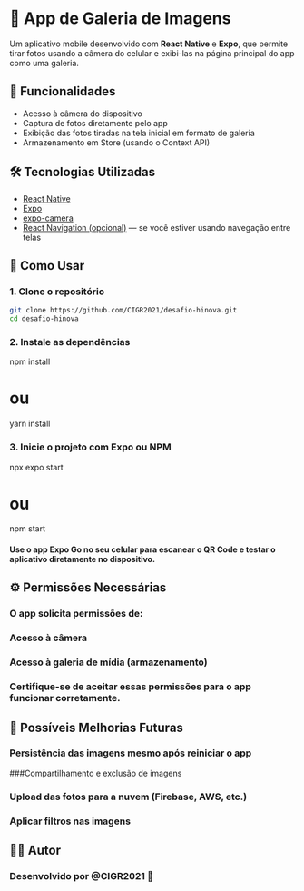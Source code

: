 # 📸 App de Galeria de Imagens

Um aplicativo mobile desenvolvido com **React Native** e **Expo**, que permite tirar fotos usando a câmera do celular e exibi-las na página principal do app como uma galeria.

## 🚀 Funcionalidades

- Acesso à câmera do dispositivo
- Captura de fotos diretamente pelo app
- Exibição das fotos tiradas na tela inicial em formato de galeria
- Armazenamento em Store (usando o Context API)

## 🛠️ Tecnologias Utilizadas

- [React Native](https://reactnative.dev/)
- [Expo](https://expo.dev/)
- [expo-camera](https://docs.expo.dev/versions/latest/sdk/camera/)
- [React Navigation (opcional)](https://reactnavigation.org/) — se você estiver usando navegação entre telas

## 📱 Como Usar

### 1. Clone o repositório

```bash
git clone https://github.com/CIGR2021/desafio-hinova.git
cd desafio-hinova
```

### 2. Instale as dependências

npm install
# ou
yarn install

### 3. Inicie o projeto com Expo ou NPM

npx expo start
# ou
npm start

#### Use o app Expo Go no seu celular para escanear o QR Code e testar o aplicativo diretamente no dispositivo.

## ⚙️ Permissões Necessárias
### O app solicita permissões de:

### Acesso à câmera

### Acesso à galeria de mídia (armazenamento)

### Certifique-se de aceitar essas permissões para o app funcionar corretamente.

## 📌 Possíveis Melhorias Futuras
### Persistência das imagens mesmo após reiniciar o app

###Compartilhamento e exclusão de imagens

### Upload das fotos para a nuvem (Firebase, AWS, etc.)

### Aplicar filtros nas imagens

## 👨‍💻 Autor
### Desenvolvido por @CIGR2021 💙